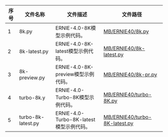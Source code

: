 | 序号 | 文件名称               | 文件描述                             | 文件路径                                                           |
|----|--------------------|----------------------------------|----------------------------------------------------------------|
| 1  | 8k.py              | ERNIE-4.0-8K模型示例代码。              | [MB/ERNIE40/8k.py](MB/ERNIE40/8k.py)                           |
| 2  | 8k-latest.py       | ERNIE-4.0-8K-latest模型示例代码。       | [MB/ERNIE40/8k-latest.py](MB/ERNIE40/8k-latest.py)             |
| 3  | 8k-preview.py      | ERNIE-4.0-8K-preview模型示例代码。      | [MB/ERNIE40/8k-pr.py](MB/ERNIE40/8k-preview.py)                |
| 4  | turbo-8k.y         | ERNIE-4.0-Turbo-8K模型示例代码。        | [MB/ERNIE40/turbo-8K.py](MB/ERNIE40/turbo-8k.py)               |
| 5  | turbo-8k-latest.py | ERNIE-4.0-Turbo-8K-latest模型示例代码。 | [MB/ERNIE40/turbo-8K-latest.py](MB/ERNIE40/turbo-8k-latest.py) |